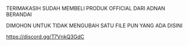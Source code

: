 TERIMAKASIH SUDAH MEMBELI PRODUK OFFICIAL DARI ADNAN BERANDAI

DIMOHON UNTUK TIDAK MENGUBAH SATU FILE PUN YANG ADA DISINI

https://discord.gg/T7VnkQ3GdC